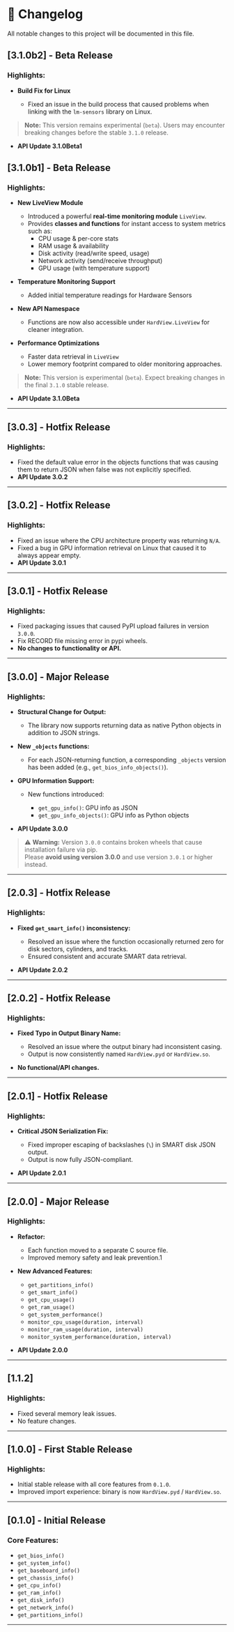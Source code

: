 
# 📜 Changelog

All notable changes to this project will be documented in this file.

## \[3.1.0b2] - Beta Release

### Highlights:

* **Build Fix for Linux**

  * Fixed an issue in the build process that caused problems when linking with the `lm-sensors` library on Linux.

> **Note:** This version remains experimental (`beta`). Users may encounter breaking changes before the stable `3.1.0` release.

* **API Update 3.1.0Beta1**



## [3.1.0b1] - Beta Release

### Highlights:

* **New LiveView Module**  
  * Introduced a powerful **real-time monitoring module** `LiveView`.  
  * Provides **classes and functions** for instant access to system metrics such as:  
    - CPU usage & per-core stats  
    - RAM usage & availability  
    - Disk activity (read/write speed, usage)  
    - Network activity (send/receive throughput)  
    - GPU usage (with temperature support)  

* **Temperature Monitoring Support**  
  * Added initial temperature readings for Hardware Sensors

* **New API Namespace**  
  * Functions are now also accessible under `HardView.LiveView` for cleaner integration.  

* **Performance Optimizations**  
  * Faster data retrieval in `LiveView` 
  * Lower memory footprint compared to older monitoring approaches.  

> **Note:** This version is experimental (`beta`). Expect breaking changes in the final `3.1.0` stable release.  
* **API Update 3.1.0Beta**
---

## \[3.0.3] - Hotfix Release

### Highlights:
* Fixed the default value error in the objects functions that was causing them to return JSON when false was not explicitly specified.
* **API Update 3.0.2**

---

## \[3.0.2] - Hotfix Release

### Highlights:
* Fixed an issue where the CPU architecture property was returning `N/A`.
* Fixed a bug in GPU information retrieval on Linux that caused it to always appear empty.
* **API Update 3.0.1**

---

## \[3.0.1] - Hotfix Release

### Highlights:
* Fixed packaging issues that caused PyPI upload failures in version `3.0.0`.
* Fix RECORD file missing error in pypi wheels.
* **No changes to functionality or API.**

---

## \[3.0.0] - Major Release

### Highlights:

* **Structural Change for Output:**

  * The library now supports returning data as native Python objects in addition to JSON strings.

* **New `_objects` functions:**

  * For each JSON-returning function, a corresponding `_objects` version has been added (e.g., `get_bios_info_objects()`).

* **GPU Information Support:**

  * New functions introduced:

    * `get_gpu_info()`: GPU info as JSON
    * `get_gpu_info_objects()`: GPU info as Python objects
* **API Update 3.0.0**
> ⚠️ **Warning:** Version `3.0.0` contains broken wheels that cause installation failure via pip.  
> Please **avoid using version 3.0.0** and use version `3.0.1` or higher instead.
---

## \[2.0.3] - Hotfix Release

### Highlights:

* **Fixed `get_smart_info()` inconsistency:**

  * Resolved an issue where the function occasionally returned zero for disk sectors, cylinders, and tracks.
  * Ensured consistent and accurate SMART data retrieval.
* **API Update 2.0.2**

---

## \[2.0.2] - Hotfix Release

### Highlights:

* **Fixed Typo in Output Binary Name:**

  * Resolved an issue where the output binary had inconsistent casing.
  * Output is now consistently named `HardView.pyd` or `HardView.so`.
* **No functional/API changes.**

---

## \[2.0.1] - Hotfix Release

### Highlights:

* **Critical JSON Serialization Fix:**

  * Fixed improper escaping of backslashes (`\`) in SMART disk JSON output.
  * Output is now fully JSON-compliant.
* **API Update 2.0.1**

---

## \[2.0.0] - Major Release

### Highlights:

* **Refactor:**

  * Each function moved to a separate C source file.
  * Improved memory safety and leak prevention.1
* **New Advanced Features:**

  * `get_partitions_info()`
  * `get_smart_info()`
  * `get_cpu_usage()`
  * `get_ram_usage()`
  * `get_system_performance()`
  * `monitor_cpu_usage(duration, interval)`
  * `monitor_ram_usage(duration, interval)`
  * `monitor_system_performance(duration, interval)`
 * **API Update 2.0.0**

---

## \[1.1.2]

### Highlights:

* Fixed several memory leak issues.
* No feature changes.

---

## \[1.0.0] - First Stable Release

### Highlights:

* Initial stable release with all core features from `0.1.0`.
* Improved import experience: binary is now `HardView.pyd` / `HardView.so`.

---

## \[0.1.0] - Initial Release

### Core Features:

* `get_bios_info()`
* `get_system_info()`
* `get_baseboard_info()`
* `get_chassis_info()`
* `get_cpu_info()`
* `get_ram_info()`
* `get_disk_info()`
* `get_network_info()`
* `get_partitions_info()`

---



